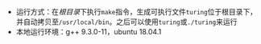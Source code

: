 - 运行方式：在*根目录*下执行`make`指令，生成可执行文件`turing`位于根目录下，并自动拷贝至`/usr/local/bin`。之后可以使用`turing`或`./turing`来运行
- 本地运行环境：g++ 9.3.0-11，ubuntu 18.04.1